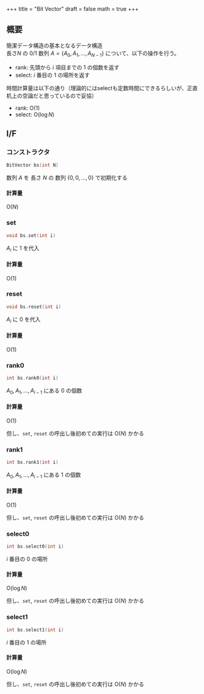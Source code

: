 +++
title = "Bit Vector"
draft = false
math = true
+++

## 概要

簡潔データ構造の基本となるデータ構造  
長さ$N$ の $0/1$ 数列 $A = \lbrace A _ 0, A _ 1, \dots, A _ {N-1} \rbrace$ について、以下の操作を行う。

- rank: 先頭から $i$ 項目までの $1$ の個数を返す
- select: $i$ 番目の $1$ の場所を返す

時間計算量は以下の通り（理論的にはselectも定数時間にできるらしいが、正直机上の空論だと思っているので妥協）
- rank: $\mathrm{O}(1)$
- select: $\mathrm{O}(\log N)$

## I/F

### コンストラクタ

```cpp
BitVector bs(int N)
```

数列 $A$ を 長さ $N$ の 数列 $\lbrace 0, 0, \dots, 0\rbrace$ で初期化する

#### 計算量

$\mathrm{O}(N)$

### set

```cpp
void bs.set(int i)
```

$A _ i$ に $1$ を代入

#### 計算量

$\mathrm{O}(1)$

### reset

```cpp
void bs.reset(int i)
```

$A _ i$ に $0$ を代入

#### 計算量

$\mathrm{O}(1)$

### rank0

```cpp
int bs.rank0(int i)
```

$A _ 0, A _ 1, \dots, A _ {i-1}$ にある $0$ の個数

#### 計算量

$\mathrm{O}(1)$

但し、`set`, `reset` の呼出し後初めての実行は $\mathrm{O}(N)$ かかる

### rank1

```cpp
int bs.rank1(int i)
```

$A _ 0, A _ 1, \dots, A _ {i-1}$ にある $1$ の個数

#### 計算量

$\mathrm{O}(1)$

但し、`set`, `reset` の呼出し後初めての実行は $\mathrm{O}(N)$ かかる

### select0

```cpp
int bs.select0(int i)
```

$i$ 番目の $0$ の場所

#### 計算量

$\mathrm{O}(\log N)$

但し、`set`, `reset` の呼出し後初めての実行は $\mathrm{O}(N)$ かかる

### select1

```cpp
int bs.select1(int i)
```

$i$ 番目の $1$ の場所

#### 計算量

$\mathrm{O}(\log N)$

但し、`set`, `reset` の呼出し後初めての実行は $\mathrm{O}(N)$ かかる
